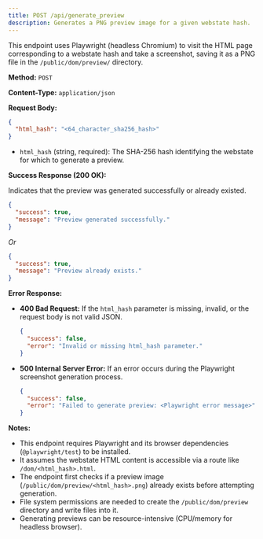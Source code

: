 ```yaml
---
title: POST /api/generate_preview
description: Generates a PNG preview image for a given webstate hash.
---
```


This endpoint uses Playwright (headless Chromium) to visit the HTML page corresponding to a webstate hash and take a screenshot, saving it as a PNG file in the `/public/dom/preview/` directory.

**Method:** `POST`

**Content-Type:** `application/json`

**Request Body:**

```json
{
  "html_hash": "<64_character_sha256_hash>"
}
```

- `html_hash` (string, required): The SHA-256 hash identifying the webstate for which to generate a preview.

**Success Response (200 OK):**

Indicates that the preview was generated successfully or already existed.

```json
{
  "success": true,
  "message": "Preview generated successfully." 
}
```

*Or*

```json
{
  "success": true,
  "message": "Preview already exists." 
}
```

**Error Response:**

- **400 Bad Request:** If the `html_hash` parameter is missing, invalid, or the request body is not valid JSON.
  ```json
  {
    "success": false,
    "error": "Invalid or missing html_hash parameter."
  }
  ```
- **500 Internal Server Error:** If an error occurs during the Playwright screenshot generation process.
  ```json
  {
    "success": false,
    "error": "Failed to generate preview: <Playwright error message>"
  }
  ```

**Notes:**

- This endpoint requires Playwright and its browser dependencies (`@playwright/test`) to be installed.
- It assumes the webstate HTML content is accessible via a route like `/dom/<html_hash>.html`.
- The endpoint first checks if a preview image (`/public/dom/preview/<html_hash>.png`) already exists before attempting generation.
- File system permissions are needed to create the `/public/dom/preview` directory and write files into it.
- Generating previews can be resource-intensive (CPU/memory for headless browser). 